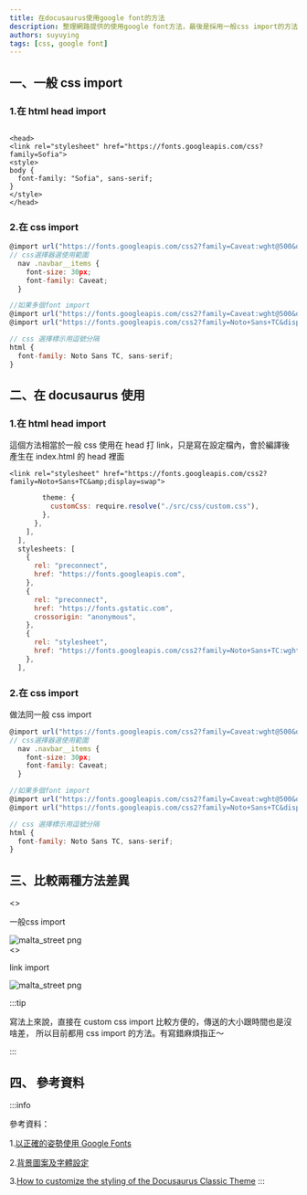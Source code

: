 ```yaml
---
title: 在docusaurus使用google font的方法
description: 整理網路提供的使用google font方法，最後是採用一般css import的方法,寫法上來說，直接在 custom css import 比較方便的,傳送的大小跟時間也是沒啥差,所以目前都用 css import 的方法,有寫錯麻煩指正
authors: suyuying
tags: [css, google font]
---
```


## 一、一般 css import

### 1.在 html head import

```

<head>
<link rel="stylesheet" href="https://fonts.googleapis.com/css?family=Sofia">
<style>
body {
  font-family: "Sofia", sans-serif;
}
</style>
</head>
```

<!--truncate-->

### 2.在 css import

```jsx title="scr/css/custom.css"
@import url("https://fonts.googleapis.com/css2?family=Caveat:wght@500&display=swap");
// css選擇器選使用範圍
  nav .navbar__items {
    font-size: 30px;
    font-family: Caveat;
  }

//如果多個font import
@import url("https://fonts.googleapis.com/css2?family=Caveat:wght@500&display=swap");
@import url("https://fonts.googleapis.com/css2?family=Noto+Sans+TC&display=swap");

// css 選擇標示用逗號分隔
html {
  font-family: Noto Sans TC, sans-serif;
}
```

## 二、在 docusaurus 使用

### 1.在 html head import

這個方法相當於一般 css 使用在 head 打 link，只是寫在設定檔內，會於<highlight color="#1877F2">編譯後</highlight>產生在 index.html 的 head 裡面

```
<link rel="stylesheet" href="https://fonts.googleapis.com/css2?family=Noto+Sans+TC&amp;display=swap">
```

```jsx title="docusaurus.config.js"
        theme: {
          customCss: require.resolve("./src/css/custom.css"),
        },
      },
    ],
  ],
  stylesheets: [
    {
      rel: "preconnect",
      href: "https://fonts.googleapis.com",
    },
    {
      rel: "preconnect",
      href: "https://fonts.gstatic.com",
      crossorigin: "anonymous",
    },
    {
      rel: "stylesheet",
      href: "https://fonts.googleapis.com/css2?family=Noto+Sans+TC:wght@400;700;900&display=swap",
    },
  ],
```

### 2.在 css import

做法同一般 css import

```jsx title="scr/css/custom.css"
@import url("https://fonts.googleapis.com/css2?family=Caveat:wght@500&display=swap");
// css選擇器選使用範圍
  nav .navbar__items {
    font-size: 30px;
    font-family: Caveat;
  }

//如果多個font import
@import url("https://fonts.googleapis.com/css2?family=Caveat:wght@500&display=swap");
@import url("https://fonts.googleapis.com/css2?family=Noto+Sans+TC&display=swap");

// css 選擇標示用逗號分隔
html {
  font-family: Noto Sans TC, sans-serif;
}
```

## 三、比較兩種方法差異

<>

<p>一般css import</p>
  <div style={{ display: "flex", justifyContent: "center" }}>
    <img
      src={require("./incss.png").default}
      alt="malta_street png"
    />
  </div>
</>
<>

<p>link import</p>
  <div style={{ display: "flex", justifyContent: "center" }}>
    <img
      src={require("./inlink1.png").default}
      alt="malta_street png"
    />
  </div>
</>

:::tip

寫法上來說，直接在 custom css import 比較方便的，傳送的大小跟時間也是沒啥差，
所以目前都用 css import 的方法。有寫錯麻煩指正～

:::

## 四、 參考資料

:::info

參考資料：

1.[以正確的姿勢使用 Google Fonts](https://ouch1978.github.io/docs/docusaurus/customization/use-google-fonts-with-correct-way)

2.[背景圖案及字體設定](https://from8to8.com/diary/lastestposts-font/)

3.[How to customize the styling of the Docusaurus Classic Theme](https://theochu.com/docusaurus/styling/#custom-fonts)
:::
